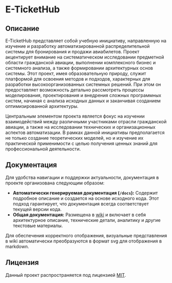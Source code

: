 # E-TicketHub

## Описание

E-TicketHub представляет собой учебную инициативу, направленную на изучение и разработку автоматизированной распределительной системы для бронирования и продажи авиабилетов. Проект акцентирует внимание на систематическом исследовании предметной области гражданской авиации, выполнении комплексного бизнес и системного анализа, а также формировании архитектурных основ системы. Этот проект, имея образовательную природу, служит платформой для освоения методов и подходов, характерных для разработки высокоорганизованных системных решений. При этом он предоставляет возможность детально рассмотреть процессы моделирования, проектирования и внедрения сложных программных систем, начиная с анализа исходных данных и заканчивая созданием оптимизированной архитектуры.

Центральным элементом проекта является фокус на изучении взаимодействий между различными участниками отрасли гражданской авиации, а также на исследовании технических и организационных аспектов автоматизации. В рамках данной инициативы предполагается не только создание теоретических моделей, но и изучение их практической применимости с целью получения ценных знаний для профессиональной деятельности.

## Документация

Для удобства навигации и поддержки актуальности, документация в проекте организована следующим образом:

*   **Автоматически генерируемая документация (`/docs`):** Содержит подробное описание и создается на основе исходного кода. Этот подход гарантирует, что документация всегда соответствует текущей версии кода.
*   **Общая документация:** Размещена в [wiki](https://github.com/Astrodynamic/E-TicketHub/wiki) и включает в себя архитектурное описание, технические детали, аналитику и другие текстовые материалы.

Для обеспечения корректного отображения, визуальные представления в wiki автоматически преобразуются в формат svg для отображения в markdown.

## Лицензия

Данный проект распространяется под лицензией [MIT](LICENSE).
